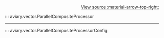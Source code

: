 <div style="text-align: right;" markdown>

[View source :material-arrow-top-right:][GitHub]

  [GitHub]: https://github.com/geospaitial-lab/aviary/blob/main/aviary/vector/vector_processor.py

</div>

::: aviary.vector.ParallelCompositeProcessor

---

::: aviary.vector.ParallelCompositeProcessorConfig
